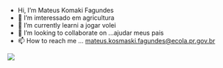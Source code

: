 - Hi, I’m Mateus Komaki Fagundes
- 👀 I’m imteressado em agricultura
- 🌱 I’m currently learni a jogar volei
- 💞️ I’m looking to collaborate on ...ajudar meus pais
- 📫 How to reach me ... mateus.kosmaski.fagundes@ecola.pr.gov.br

<!---
mateuskf2008/mateuskf2008 is a ✨ special ✨ repository because its `README.md` (this file) appears on your GitHub profile.
You can click the Preview link to take a look at your changes.
--->


![](https://media.tenor.com/e-jHlsRKphEAAAAC/flamengo-futebol.gif)

